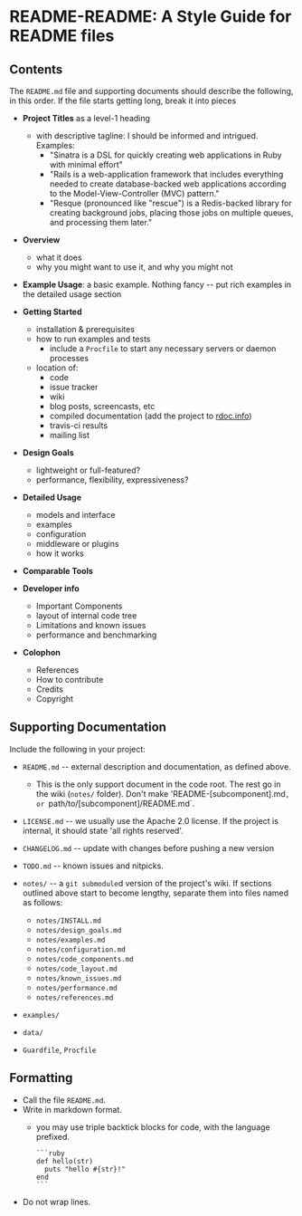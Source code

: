 # README-README: A Style Guide for README files

## Contents

The `README.md` file and supporting documents should describe the following, in this order. If the file starts getting long, break it into pieces

* **Project Titles** as a level-1 heading
  - with descriptive tagline: I should be informed and intrigued. Examples:
    - "Sinatra is a DSL for quickly creating web applications in Ruby with minimal
effort"
    - "Rails is a web-application framework that includes everything needed to create
database-backed web applications according to the Model-View-Controller (MVC) pattern."
    - "Resque (pronounced like "rescue") is a Redis-backed library for creating
background jobs, placing those jobs on multiple queues, and processing
them later."

* **Overview**
  - what it does
  - why you might want to use it, and why you might not

* **Example Usage**: a basic example. Nothing fancy -- put rich examples in the detailed usage section

* **Getting Started**
  - installation & prerequisites 
  - how to run examples and tests
    - include a `Procfile` to start any necessary servers or daemon processes
  - location of:
    - code
    - issue tracker
    - wiki
    - blog posts, screencasts, etc
    - compiled documentation (add the project to [rdoc.info](http://rdoc.info))
    - travis-ci results
    - mailing list
  
* **Design Goals**
  - lightweight or full-featured? 
  - performance, flexibility, expressiveness?

* **Detailed Usage**
  - models and interface
  - examples
  - configuration 
  - middleware or plugins
  - how it works

* **Comparable Tools**

* **Developer info**
  - Important Components 
  - layout of internal code tree
  - Limitations and known issues
  - performance and benchmarking

* **Colophon**
  - References
  - How to contribute
  - Credits
  - Copyright

## Supporting Documentation

Include the following in your project:

* `README.md`    -- external description and documentation, as defined above.
  - This is the only support document in the code root. The rest go in the wiki (`notes/` folder). Don't make 'README-[subcomponent].md`, or `path/to/[subcomponent]/README.md`.
* `LICENSE.md`   -- we usually use the Apache 2.0 license. If the project is internal, it should state 'all rights reserved'.
* `CHANGELOG.md` -- update with changes before pushing a new version
* `TODO.md`      -- known issues and nitpicks.

* `notes/`       -- a `git submodule`d version of the project's wiki. If sections outlined above start to become lengthy, separate them into files named as follows:
  - `notes/INSTALL.md`
  - `notes/design_goals.md`
  - `notes/examples.md`
  - `notes/configuration.md`
  - `notes/code_components.md`
  - `notes/code_layout.md`
  - `notes/known_issues.md`
  - `notes/performance.md`
  - `notes/references.md`
* `examples/`
* `data/`
* `Guardfile`, `Procfile`

## Formatting

* Call the file `README.md`.
* Write in markdown format. 
  - you may use triple backtick blocks for code, with the language prefixed.
  
        ```ruby
        def hello(str)
          puts "hello #{str}!"
        end
        ```
        
* Do not wrap lines.         